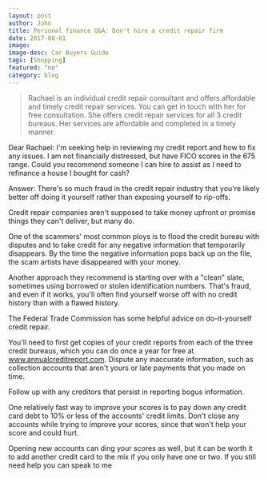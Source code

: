 ```yaml
---
layout: post
author: John
title: Personal finance Q&A: Don't hire a credit repair firm
date: 2017-08-01
image: 
image-desc: Car Buyers Guide 
tags: [Shopping]
featured: "no"
category: blog
---
```


> Rachael is an individual credit repair consultant and offers affordable and timely credit repair services. You can get in touch with her for free consultation. She offers credit repair services for all 3 credit bureaus. Her services are affordable and completed in a timely manner.


Dear Rachael: I'm seeking help in reviewing my credit report and how to fix any issues. I am not financially distressed, but have FICO scores in the 675 range. Could you recommend someone I can hire to assist as I need to refinance a house I bought for cash?

Answer: There's so much fraud in the credit repair industry that you're likely better off doing it yourself rather than exposing yourself to rip-offs.

Credit repair companies aren't supposed to take money upfront or promise things they can't deliver, but many do.

One of the scammers' most common ploys is to flood the credit bureau with disputes and to take credit for any negative information that temporarily disappears. By the time the negative information pops back up on the file, the scam artists have disappeared with your money.

Another approach they recommend is starting over with a "clean" slate, sometimes using borrowed or stolen identification numbers. That's fraud, and even if it works, you'll often find yourself worse off with no credit history than with a flawed history.

The Federal Trade Commission has some helpful advice on do-it-yourself credit repair.

You'll need to first get copies of your credit reports from each of the three credit bureaus, which you can do once a year for free at www.annualcreditreport.com. Dispute any inaccurate information, such as collection accounts that aren't yours or late payments that you made on time.

Follow up with any creditors that persist in reporting bogus information.

One relatively fast way to improve your scores is to pay down any credit card debt to 10% or less of the accounts' credit limits. Don't close any accounts while trying to improve your scores, since that won't help your score and could hurt.

Opening new accounts can ding your scores as well, but it can be worth it to add another credit card to the mix if you only have one or two. If you still need help you can speak to me